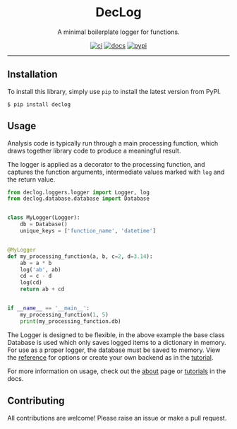 <h1 align="center">DecLog</h1>

<p align="center">A minimal boilerplate logger for functions.</p>

<p align="center">
  <a href="https://github.com/josh-read/declog/actions/workflows/python-package.yml"><img
    src="https://img.shields.io/github/actions/workflow/status/josh-read/declog/python-package.yml?label=ci"
    alt="ci"
  /></a>
  <a href="https://josh-read.github.io/declog/"><img
    src="https://img.shields.io/badge/docs-mkdocs-blue" 
    alt="docs"
  /></a>
  <a href="https://pypi.org/project/declog/"><img
    src="https://img.shields.io/pypi/v/declog" 
    alt="pypi"
  /></a>
</p>

---

## Installation

To install this library, simply use `pip` to install the
latest version from PyPI.

```commandline
$ pip install declog
```

## Usage

Analysis code is typically run through a main processing function, 
which draws together library code to produce a meaningful result.

The logger is applied as a decorator to the processing function,
and captures the function arguments, intermediate values marked
with `log` and the return value.

```python
from declog.loggers.logger import Logger, log
from declog.database.database import Database


class MyLogger(Logger):
    db = Database()
    unique_keys = ['function_name', 'datetime']


@MyLogger
def my_processing_function(a, b, c=2, d=3.14):
    ab = a * b
    log('ab', ab)
    cd = c - d
    log(cd)
    return ab + cd


if __name__ == '__main__':
    my_processing_function(1, 5)
    print(my_processing_function.db)

```

The Logger is designed to be flexible, in the above example the base class
Database is used which only saves logged items to a dictionary in memory.
For use as a proper logger, the database must be saved to memory. View the
[reference](reference.md) for options or create your own backend as in the
[tutorial](tutorial.md).

For more information on usage, check out the [about](about.md) page or
[tutorials](tutorial.md) in the docs.

## Contributing

All contributions are welcome! Please raise an issue or make a pull request.


